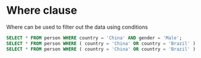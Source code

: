 # Where clause

Where can be used to filter out the data using conditions

```sql
SELECT * FROM person WHERE country = 'China' AND gender = 'Male';
SELECT * FROM person WHERE ( country = 'China' OR country = 'Brazil' ) AND gender = 'Male';
SELECT * FROM person WHERE ( country = 'China' OR country = 'Brazil' ) AND email IS NOT NULL;
```
